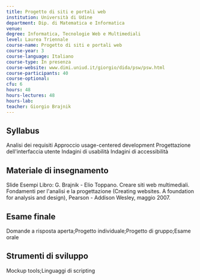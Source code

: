 ```yaml
---
title: Progetto di siti e portali web
institution: Università di Udine
department: Dip. di Matematica e Informatica
venue: 
degree: Informatica, Tecnologie Web e Multimediali
level: Laurea Triennale
course-name: Progetto di siti e portali web
course-year: 3
course-language: Italiano
course-type: In presenza
course-website: www.dimi.uniud.it/giorgio/dida/psw/psw.html
course-participants: 40
course-optional: 
cfu: 6
hours: 48
hours-lectures: 48
hours-lab: 
teacher: Giorgio Brajnik
---
```



 ## Syllabus 
Analisi dei requisiti
Approccio usage-centered development
Progettazione dell'interfaccia utente
Indagini di usabilità
Indagini di accessibilità

 ## Materiale di insegnamento 
Slide
Esempi
Libro: G. Brajnik - Elio Toppano. Creare siti web multimediali. Fondamenti per l'analisi e la progettazione (Creating websites. A foundation for analysis and design), Pearson - Addison Wesley, maggio 2007. 

 ## Esame finale 
Domande a risposta aperta;Progetto individuale;Progetto di gruppo;Esame orale

 ## Strumenti di sviluppo 
Mockup tools;Linguaggi di scripting
